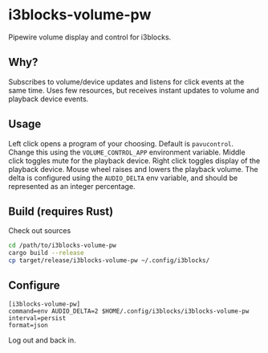 # i3blocks-volume-pw
Pipewire volume display and control for i3blocks.

## Why?
Subscribes to volume/device updates and listens for click events at the same time. Uses few resources, but receives instant updates to volume and playback device events.

## Usage
Left click opens a program of your choosing. Default is `pavucontrol`. Change this using the `VOLUME_CONTROL_APP` environment variable.
Middle click toggles mute for the playback device.
Right click toggles display of the playback device.
Mouse wheel raises and lowers the playback volume. The delta is configured using the `AUDIO_DELTA` env variable, and should be represented as an integer percentage.

## Build (requires Rust)
Check out sources
```bash
cd /path/to/i3blocks-volume-pw
cargo build --release
cp target/release/i3blocks-volume-pw ~/.config/i3blocks/
```

## Configure
```
[i3blocks-volume-pw]
command=env AUDIO_DELTA=2 $HOME/.config/i3blocks/i3blocks-volume-pw
interval=persist
format=json
```

Log out and back in.
